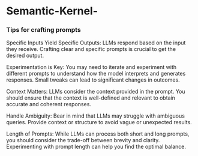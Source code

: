 # Semantic-Kernel-
### Tips for crafting prompts
Specific Inputs Yield Specific Outputs: LLMs respond based on the input they receive. Crafting clear and specific prompts is crucial to get the desired output.

Experimentation is Key: You may need to iterate and experiment with different prompts to understand how the model interprets and generates responses. Small tweaks can lead to significant changes in outcomes.

Context Matters: LLMs consider the context provided in the prompt. You should ensure that the context is well-defined and relevant to obtain accurate and coherent responses.

Handle Ambiguity: Bear in mind that LLMs may struggle with ambiguous queries. Provide context or structure to avoid vague or unexpected results.

Length of Prompts: While LLMs can process both short and long prompts, you should consider the trade-off between brevity and clarity. Experimenting with prompt length can help you find the optimal balance.